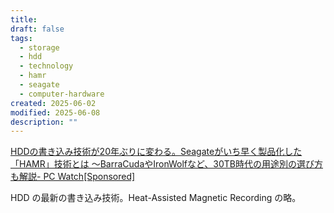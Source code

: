 ```yaml
---
title:
draft: false
tags:
  - storage
  - hdd
  - technology
  - hamr
  - seagate
  - computer-hardware
created: 2025-06-02
modified: 2025-06-08
description: ""
---
```

[HDDの書き込み技術が20年ぶりに変わる。Seagateがいち早く製品化した「HAMR」技術とは ～BarraCudaやIronWolfなど、30TB時代の用途別の選び方も解説- PC Watch\[Sponsored\]](https://pc.watch.impress.co.jp/docs/topic/special/2017179.html)

HDD の最新の書き込み技術。Heat-Assisted Magnetic Recording の略。
